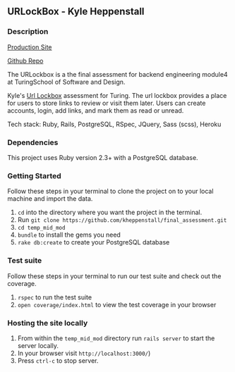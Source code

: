 ## URLockBox - Kyle Heppenstall

### Description

[Production Site](https://guarded-beach-39889.herokuapp.com/)

[Github Repo](https://github.com/kheppenstall/final_assessment)

The URLockbox is a the final assessment for backend engineering module4 at TuringSchool of Software and Design.

Kyle's [Url Lockbox](https://gist.github.com/neight-allen/335dcfdc8fc258757357ce597eb9dbd1) assessment for Turing. The url lockbox provides a place for users to store links to review or visit them later. Users can create accounts, login, add links, and mark them as read or unread.

Tech stack: Ruby, Rails, PostgreSQL, RSpec, JQuery, Sass (scss), Heroku

### Dependencies 

This project uses Ruby version 2.3+ with a PostgreSQL database.

### Getting Started

Follow these steps in your terminal to clone the project on to your local machine and import the data.

  1. `cd` into the directory where you want the project in the terminal.
  1. Run `git clone https://github.com/kheppenstall/final_assessment.git`
  1. `cd temp_mid_mod` 
  1. `bundle` to install the gems you need
  1. `rake db:create` to create your PostgreSQL database

### Test suite

Follow these steps in your terminal to run our test suite and check out the coverage.

  1. `rspec` to run the test suite
  1. `open coverage/index.html` to view the test coverage in your browser

### Hosting the site locally

  1. From within the `temp_mid_mod` directory run `rails server` to start the server locally.
  1. In your browser visit `http://localhost:3000/`)
  1. Press `ctrl-c` to stop server.
